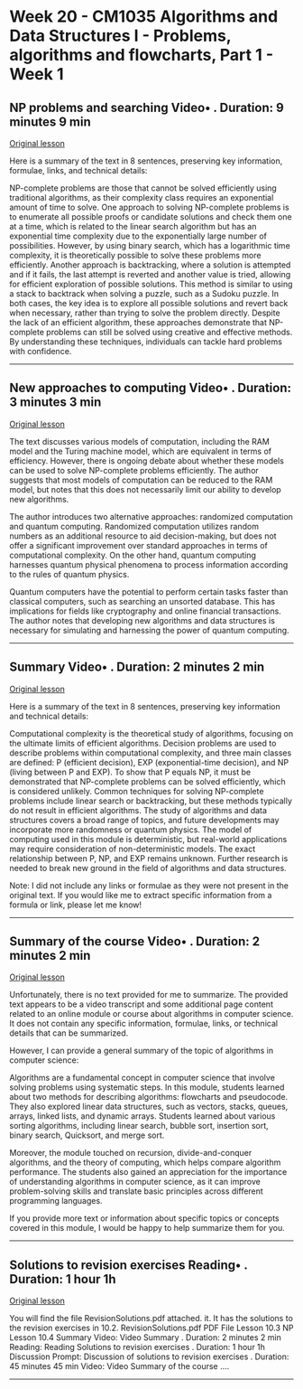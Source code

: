 # Week 20 - CM1035 Algorithms and Data Structures I - Problems, algorithms and flowcharts, Part 1 - Week 1

## NP problems and searching Video• . Duration: 9 minutes 9 min

[Original lesson](https://www.coursera.org/learn/uol-algorithms-and-data-structures-1/lecture/AGolo/np-problems-and-searching)

Here is a summary of the text in 8 sentences, preserving key information, formulae, links, and technical details:

NP-complete problems are those that cannot be solved efficiently using traditional algorithms, as their complexity class requires an exponential amount of time to solve. One approach to solving NP-complete problems is to enumerate all possible proofs or candidate solutions and check them one at a time, which is related to the linear search algorithm but has an exponential time complexity due to the exponentially large number of possibilities. However, by using binary search, which has a logarithmic time complexity, it is theoretically possible to solve these problems more efficiently. Another approach is backtracking, where a solution is attempted and if it fails, the last attempt is reverted and another value is tried, allowing for efficient exploration of possible solutions. This method is similar to using a stack to backtrack when solving a puzzle, such as a Sudoku puzzle. In both cases, the key idea is to explore all possible solutions and revert back when necessary, rather than trying to solve the problem directly. Despite the lack of an efficient algorithm, these approaches demonstrate that NP-complete problems can still be solved using creative and effective methods. By understanding these techniques, individuals can tackle hard problems with confidence.

---

## New approaches to computing Video• . Duration: 3 minutes 3 min

[Original lesson](https://www.coursera.org/learn/uol-algorithms-and-data-structures-1/lecture/z9Lq4/new-approaches-to-computing)

The text discusses various models of computation, including the RAM model and the Turing machine model, which are equivalent in terms of efficiency. However, there is ongoing debate about whether these models can be used to solve NP-complete problems efficiently. The author suggests that most models of computation can be reduced to the RAM model, but notes that this does not necessarily limit our ability to develop new algorithms.

The author introduces two alternative approaches: randomized computation and quantum computing. Randomized computation utilizes random numbers as an additional resource to aid decision-making, but does not offer a significant improvement over standard approaches in terms of computational complexity. On the other hand, quantum computing harnesses quantum physical phenomena to process information according to the rules of quantum physics.

Quantum computers have the potential to perform certain tasks faster than classical computers, such as searching an unsorted database. This has implications for fields like cryptography and online financial transactions. The author notes that developing new algorithms and data structures is necessary for simulating and harnessing the power of quantum computing.

---

## Summary Video• . Duration: 2 minutes 2 min

[Original lesson](https://www.coursera.org/learn/uol-algorithms-and-data-structures-1/lecture/Z7TlJ/summary)

Here is a summary of the text in 8 sentences, preserving key information and technical details:

Computational complexity is the theoretical study of algorithms, focusing on the ultimate limits of efficient algorithms. Decision problems are used to describe problems within computational complexity, and three main classes are defined: P (efficient decision), EXP (exponential-time decision), and NP (living between P and EXP). To show that P equals NP, it must be demonstrated that NP-complete problems can be solved efficiently, which is considered unlikely. Common techniques for solving NP-complete problems include linear search or backtracking, but these methods typically do not result in efficient algorithms. The study of algorithms and data structures covers a broad range of topics, and future developments may incorporate more randomness or quantum physics. The model of computing used in this module is deterministic, but real-world applications may require consideration of non-deterministic models. The exact relationship between P, NP, and EXP remains unknown. Further research is needed to break new ground in the field of algorithms and data structures.

Note: I did not include any links or formulae as they were not present in the original text. If you would like me to extract specific information from a formula or link, please let me know!

---

## Summary of the course Video• . Duration: 2 minutes 2 min

[Original lesson](https://www.coursera.org/learn/uol-algorithms-and-data-structures-1/lecture/D0L4R/summary-of-the-course)

Unfortunately, there is no text provided for me to summarize. The provided text appears to be a video transcript and some additional page content related to an online module or course about algorithms in computer science. It does not contain any specific information, formulae, links, or technical details that can be summarized.

However, I can provide a general summary of the topic of algorithms in computer science:

Algorithms are a fundamental concept in computer science that involve solving problems using systematic steps. In this module, students learned about two methods for describing algorithms: flowcharts and pseudocode. They also explored linear data structures, such as vectors, stacks, queues, arrays, linked lists, and dynamic arrays. Students learned about various sorting algorithms, including linear search, bubble sort, insertion sort, binary search, Quicksort, and merge sort.

Moreover, the module touched on recursion, divide-and-conquer algorithms, and the theory of computing, which helps compare algorithm performance. The students also gained an appreciation for the importance of understanding algorithms in computer science, as it can improve problem-solving skills and translate basic principles across different programming languages.

If you provide more text or information about specific topics or concepts covered in this module, I would be happy to help summarize them for you.

---

## Solutions to revision exercises Reading• . Duration: 1 hour 1h

[Original lesson](https://www.coursera.org/learn/uol-algorithms-and-data-structures-1/supplement/nYm8Z/solutions-to-revision-exercises)

You will find the file RevisionSolutions.pdf attached. it. It has the solutions to the revision exercises in 10.2. RevisionSolutions.pdf PDF File Lesson 10.3 NP Lesson 10.4 Summary Video: Video Summary . Duration: 2 minutes 2 min Reading: Reading Solutions to revision exercises . Duration: 1 hour 1h Discussion Prompt: Discussion of solutions to revision exercises . Duration: 45 minutes 45 min Video: Video Summary of the course ....

---

